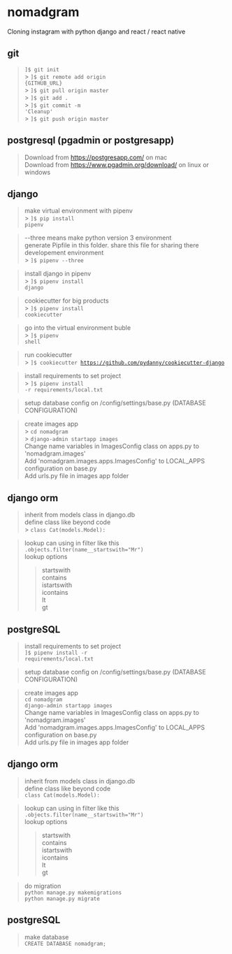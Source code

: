 # nomadgram

Cloning instagram with python django and react / react native

## git

> <code>]$ git init </code><br> > <code>]$ git remote add origin {GITHUB_URL}</code><br> > <code>]$ git pull origin master</code><br> > <code>]$ git add .</code><br> > <code>]$ git commit -m 'Cleanup'</code><br> > <code>]$ git push origin master</code>

## postgresql (pgadmin or postgresapp)

> Download from https://postgresapp.com/ on mac<br>
> Download from https://www.pgadmin.org/download/ on linux or windows

## django

> make virtual environment with pipenv<br> > <code>]$ pip install pipenv</code>

> --three means make python version 3 environment<br>
> generate Pipfile in this folder. share this file for sharing there developement environment<br> > <code>]$ pipenv --three</code>

> install django in pipenv<br> > <code>]$ pipenv install django</code>

> cookiecutter for big products<br> > <code>]$ pipenv install cookiecutter</code>

> go into the virtual environment buble<br> > <code>]$ pipenv shell</code>

> run cookiecutter<br> > <code>]$ cookiecutter https://github.com/pydanny/cookiecutter-django</code>

> install requirements to set project <br> > <code>]$ pipenv install -r requirements/local.txt</code>

> setup database config on /config/settings/base.py (DATABASE CONFIGURATION)<br>

> create images app<br> > <code>cd nomadgram</code><br> > <code>django-admin startapp images</code><br>
> Change name variables in ImagesConfig class on apps.py to 'nomadgram.images'<br>
> Add 'nomadgram.images.apps.ImagesConfig' to LOCAL_APPS configuration on base.py<br>
> Add urls.py file in images app folder

## django orm

> inherit from models class in django.db<br>
> define class like beyond code<br> > <code>class Cat(models.Model):</code>

> lookup can using in filter like this <code>.objects.filter(name\_\_startswith="Mr")</code><br>
> lookup options<br>
>
> > startswith<br>
> > contains<br>
> > istartswith<br>
> > icontains<br>
> > lt<br>
> > gt

## postgreSQL

> install requirements to set project <br>
> <code>]$ pipenv install -r requirements/local.txt</code>

> setup database config on /config/settings/base.py (DATABASE CONFIGURATION)<br>

> create images app<br>
> <code>cd nomadgram</code><br>
> <code>django-admin startapp images</code><br>
> Change name variables in ImagesConfig class on apps.py to 'nomadgram.images'<br>
> Add 'nomadgram.images.apps.ImagesConfig' to LOCAL_APPS configuration on base.py<br>
> Add urls.py file in images app folder

## django orm
> inherit from models class in django.db<br>
> define class like beyond code<br>
> <code>class Cat(models.Model):</code>

> lookup can using in filter like this <code>.objects.filter(name__startswith="Mr")</code><br>
> lookup options<br>
>> startswith<br>
>> contains<br>
>> istartswith<br>
>> icontains<br>
>> lt<br>
>> gt

> do migration<br>
> <code>python manage.py makemigrations</code><br>
> <code>python manage.py migrate</code>

## postgreSQL
> make database<br>
> <code>CREATE DATABASE nomadgram;</code>
